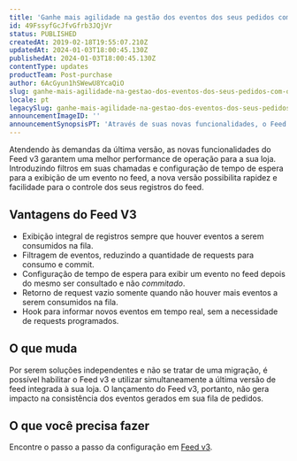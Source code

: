 ```yaml
---
title: 'Ganhe mais agilidade na gestão dos eventos dos seus pedidos com o Feed v3'
id: 49FssyfGcJfvGfrb3JQjVr
status: PUBLISHED
createdAt: 2019-02-18T19:55:07.210Z
updatedAt: 2024-01-03T18:00:45.130Z
publishedAt: 2024-01-03T18:00:45.130Z
contentType: updates
productTeam: Post-purchase
author: 6AcGyun1hSWewU8YcaQiO
slug: ganhe-mais-agilidade-na-gestao-dos-eventos-dos-seus-pedidos-com-o-feed-v3
locale: pt
legacySlug: ganhe-mais-agilidade-na-gestao-dos-eventos-dos-seus-pedidos-com-o-feed-v3
announcementImageID: ''
announcementSynopsisPT: 'Através de suas novas funcionalidades, o Feed v3 permite uma administração mais eficaz dos registros do seu feed.'
---
```


Atendendo às demandas da última versão, as novas funcionalidades do Feed v3 garantem uma melhor performance de operação para a sua loja. Introduzindo filtros em suas chamadas e configuração de tempo de espera para a exibição de um evento no feed, a nova versão possibilita rapidez e facilidade para o controle dos seus registros do feed. 

## Vantagens do Feed V3

- Exibição integral de registros sempre que houver eventos a serem consumidos na fila. 
- Filtragem de eventos, reduzindo a quantidade de requests para consumo e commit.
- Configuração de tempo de espera para exibir um evento no feed depois do mesmo ser consultado e não _commitado_. 
- Retorno de request vazio somente quando não houver mais eventos a serem consumidos na fila.
- Hook para informar novos eventos em tempo real, sem a necessidade de requests programados.

## O que muda 

Por serem soluções independentes e não se tratar de uma migração, é possível habilitar o Feed v3 e utilizar simultaneamente a última versão de feed integrada à sua loja. O  lançamento do Feed v3, portanto, não gera impacto na consistência dos eventos gerados em sua fila de pedidos.

## O que você precisa fazer

Encontre o passo a passo da configuração em [Feed v3](https://developers.vtex.com/docs/guides/orders-feed).

